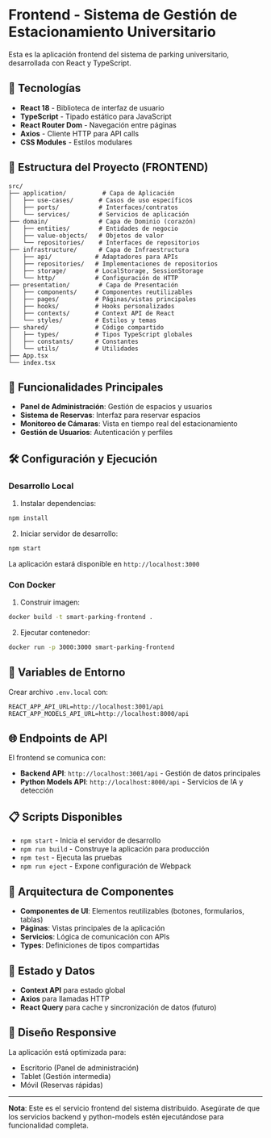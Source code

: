 # Frontend - Sistema de Gestión de Estacionamiento Universitario

Esta es la aplicación frontend del sistema de parking universitario, desarrollada con React y TypeScript.

## 🚀 Tecnologías

- **React 18** - Biblioteca de interfaz de usuario
- **TypeScript** - Tipado estático para JavaScript
- **React Router Dom** - Navegación entre páginas
- **Axios** - Cliente HTTP para API calls
- **CSS Modules** - Estilos modulares

## 📁 Estructura del Proyecto (FRONTEND)

```
src/
├── application/          # Capa de Aplicación
│   ├── use-cases/       # Casos de uso específicos
│   ├── ports/           # Interfaces/contratos
│   └── services/        # Servicios de aplicación
├── domain/              # Capa de Dominio (corazón)
│   ├── entities/        # Entidades de negocio
│   ├── value-objects/   # Objetos de valor
│   └── repositories/    # Interfaces de repositorios
├── infrastructure/      # Capa de Infraestructura
│   ├── api/            # Adaptadores para APIs
│   ├── repositories/   # Implementaciones de repositorios
│   ├── storage/        # LocalStorage, SessionStorage
│   └── http/           # Configuración de HTTP
├── presentation/        # Capa de Presentación
│   ├── components/     # Componentes reutilizables
│   ├── pages/          # Páginas/vistas principales
│   ├── hooks/          # Hooks personalizados
│   ├── contexts/       # Context API de React
│   └── styles/         # Estilos y temas
├── shared/             # Código compartido
│   ├── types/          # Tipos TypeScript globales
│   ├── constants/      # Constantes
│   └── utils/          # Utilidades
├── App.tsx
└── index.tsx
```

## 🎯 Funcionalidades Principales

- **Panel de Administración**: Gestión de espacios y usuarios
- **Sistema de Reservas**: Interfaz para reservar espacios
- **Monitoreo de Cámaras**: Vista en tiempo real del estacionamiento
- **Gestión de Usuarios**: Autenticación y perfiles

## 🛠️ Configuración y Ejecución

### Desarrollo Local

1. Instalar dependencias:
```bash
npm install
```

2. Iniciar servidor de desarrollo:
```bash
npm start
```

La aplicación estará disponible en `http://localhost:3000`

### Con Docker

1. Construir imagen:
```bash
docker build -t smart-parking-frontend .
```

2. Ejecutar contenedor:
```bash
docker run -p 3000:3000 smart-parking-frontend
```

## 🔧 Variables de Entorno

Crear archivo `.env.local` con:

```env
REACT_APP_API_URL=http://localhost:3001/api
REACT_APP_MODELS_API_URL=http://localhost:8000/api
```

## 🌐 Endpoints de API

El frontend se comunica con:

- **Backend API**: `http://localhost:3001/api` - Gestión de datos principales
- **Python Models API**: `http://localhost:8000/api` - Servicios de IA y detección

## 📋 Scripts Disponibles

- `npm start` - Inicia el servidor de desarrollo
- `npm run build` - Construye la aplicación para producción
- `npm test` - Ejecuta las pruebas
- `npm run eject` - Expone configuración de Webpack

## 🎨 Arquitectura de Componentes

- **Componentes de UI**: Elementos reutilizables (botones, formularios, tablas)
- **Páginas**: Vistas principales de la aplicación
- **Servicios**: Lógica de comunicación con APIs
- **Types**: Definiciones de tipos compartidas

## 🔄 Estado y Datos

- **Context API** para estado global
- **Axios** para llamadas HTTP
- **React Query** para cache y sincronización de datos (futuro)

## 📱 Diseño Responsive

La aplicación está optimizada para:
- Escritorio (Panel de administración)
- Tablet (Gestión intermedia)
- Móvil (Reservas rápidas)

---

**Nota**: Este es el servicio frontend del sistema distribuido. Asegúrate de que los servicios backend y python-models estén ejecutándose para funcionalidad completa.
